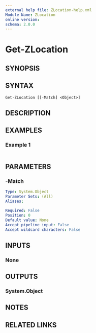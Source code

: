 ```yaml
---
external help file: ZLocation-help.xml
Module Name: ZLocation
online version:
schema: 2.0.0
---
```


# Get-ZLocation

## SYNOPSIS


## SYNTAX

```
Get-ZLocation [[-Match] <Object>]
```

## DESCRIPTION


## EXAMPLES

### Example 1
```powershell

```



## PARAMETERS

### -Match


```yaml
Type: System.Object
Parameter Sets: (All)
Aliases:

Required: False
Position: 0
Default value: None
Accept pipeline input: False
Accept wildcard characters: False
```

## INPUTS

### None

## OUTPUTS

### System.Object
## NOTES

## RELATED LINKS
